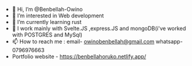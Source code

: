 - 👋 Hi, I’m @Benbellah-Owino
- 👀 I’m interested in Web development
- 🌱 I’m currently learning rust
- 💞️ I work mainly with Svelte.JS ,express.JS and mongoDB(i've worked with POSTGRES and MySql)
- 📫 How to reach me : email- owinobenbellah@gmail.com   whatsapp-0796976663
- Portfolio website - https://benbellahoruko.netlify.app/

<!---
Benbellah-Owino/Benbellah-Owino is a ✨ special ✨ repository because its `README.md` (this file) appears on your GitHub profile.
You can click the Preview link to take a look at your changes.
--->
